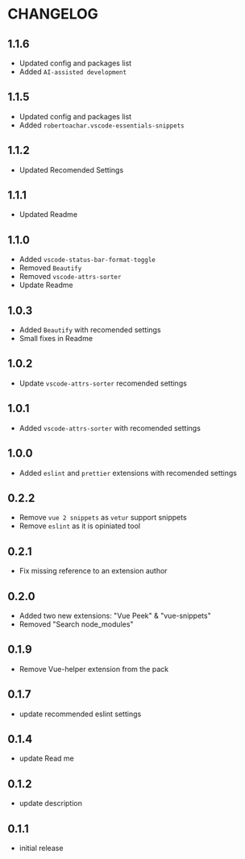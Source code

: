 # CHANGELOG

## 1.1.6

- Updated config and packages list
- Added `AI-assisted development`

## 1.1.5

- Updated config and packages list
- Added `robertoachar.vscode-essentials-snippets`

## 1.1.2

- Updated Recomended Settings

## 1.1.1

- Updated Readme

## 1.1.0

- Added `vscode-status-bar-format-toggle`
- Removed `Beautify`
- Removed `vscode-attrs-sorter`
- Update Readme

## 1.0.3

- Added `Beautify` with recomended settings
- Small fixes in Readme

## 1.0.2

- Update `vscode-attrs-sorter` recomended settings

## 1.0.1

- Added `vscode-attrs-sorter` with recomended settings

## 1.0.0

- Added `eslint` and `prettier` extensions with recomended settings

## 0.2.2

- Remove `vue 2 snippets` as `vetur` support snippets
- Remove `eslint` as it is opiniated tool

## 0.2.1

- Fix missing reference to an extension author

## 0.2.0

- Added two new extensions: "Vue Peek" & "vue-snippets"
- Removed "Search node_modules"

## 0.1.9

- Remove Vue-helper extension from the pack

## 0.1.7

- update recommended eslint settings

## 0.1.4

- update Read me

## 0.1.2

- update description

## 0.1.1

- initial release
